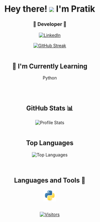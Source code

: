 <div align="center">
  <h1>Hey there! <img src="https://raw.githubusercontent.com/MartinHeinz/MartinHeinz/master/wave.gif" width="30px"> I'm Pratik</h1>
  <h3>🚀 Developer 🌟</h3>
</div>

<div align="center">
<!--   Linkedin -->
  <a href="https://www.linkedin.com/in/pratik-patil-908a20337/" target="_blank">
    <img align="center" src="https://img.icons8.com/color/48/000000/linkedin.png" alt="LinkedIn" width="40" />
  </a>
  
</div>

<br />

<div align="center">
<a href="https://git.io/streak-stats"><img src="https://github-readme-streak-stats.herokuapp.com?user=pranali18-Ai&hide_current_streak=true&hide_longest_streak=true&card_width=200&theme=tokyonight" alt="GitHub Streak" /></a>
</div>

<br />

<div align="center">
  <h2>🌱 I'm Currently Learning</h2>
  <p>Python</p>
</div>

<br />


<br />

<div align="center">
  <h2>GitHub Stats 📊</h2>
  <img src="https://github-readme-stats.vercel.app/api?username=pratikpatil-ai&show_icons=true&theme=tokyonight" alt="Profile Stats" />
</div>

<br />

<div align="center">
  <h2>Top Languages</h2>
  <img src="https://github-readme-stats.vercel.app/api/top-langs/?username=pratikpatil-ai&langs_count=10&theme=tokyonight&layout=compact" alt="Top Languages" />
</div>

<br />

<br/>
<div align="center">
  <h2>Languages and Tools 🔧</h2>
  <p align="center">
   <img src="https://raw.githubusercontent.com/devicons/devicon/master/icons/python/python-original.svg" alt="python" width="40" height="40"/> </a> <a href="https://reactjs.org/" target="_blank" rel="noreferrer"/> 
 
     
  </p>
</div>
<div align="center" >
  
 <br />
  <img src="https://visitor-badge.laobi.icu/badge?page_id=pranali18-Ai.pranali18-Ai" alt="Visitors" width="100" height="35" />
</div>

